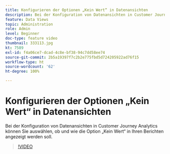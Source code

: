 ```yaml
---
title: Konfigurieren der Optionen „Kein Wert“ in Datenansichten
description: Bei der Konfiguration von Datenansichten in Customer Journey Analytics können Sie auswählen, ob und wie die Option „Kein Wert“ in Ihren Berichten angezeigt werden soll.
feature: Data Views
topic: Administration
role: Admin
level: Beginner
doc-type: feature video
thumbnail: 333113.jpg
kt: 7589
exl-id: f4a06ce7-dcad-4c8e-bf38-94c7dd58ee74
source-git-commit: 2b5a19397f7c2b2e775fbd5d724205922ad76f15
workflow-type: ht
source-wordcount: '62'
ht-degree: 100%

---
```


# Konfigurieren der Optionen „Kein Wert“ in Datenansichten

Bei der Konfiguration von Datenansichten in Customer Journey Analytics können Sie auswählen, ob und wie die Option „Kein Wert“ in Ihren Berichten angezeigt werden soll.

>[!VIDEO](https://video.tv.adobe.com/v/333113/?quality=12&learn=on)
